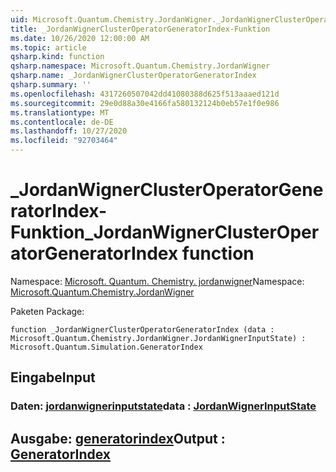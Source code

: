 ```yaml
---
uid: Microsoft.Quantum.Chemistry.JordanWigner._JordanWignerClusterOperatorGeneratorIndex
title: _JordanWignerClusterOperatorGeneratorIndex-Funktion
ms.date: 10/26/2020 12:00:00 AM
ms.topic: article
qsharp.kind: function
qsharp.namespace: Microsoft.Quantum.Chemistry.JordanWigner
qsharp.name: _JordanWignerClusterOperatorGeneratorIndex
qsharp.summary: ''
ms.openlocfilehash: 4317260507042dd41080388d625f513aaaed121d
ms.sourcegitcommit: 29e0d88a30e4166fa580132124b0eb57e1f0e986
ms.translationtype: MT
ms.contentlocale: de-DE
ms.lasthandoff: 10/27/2020
ms.locfileid: "92703464"
---
```

# <a name="_jordanwignerclusteroperatorgeneratorindex-function"></a><span data-ttu-id="00671-102">_JordanWignerClusterOperatorGeneratorIndex-Funktion</span><span class="sxs-lookup"><span data-stu-id="00671-102">_JordanWignerClusterOperatorGeneratorIndex function</span></span>

<span data-ttu-id="00671-103">Namespace: [Microsoft. Quantum. Chemistry. jordanwigner](xref:Microsoft.Quantum.Chemistry.JordanWigner)</span><span class="sxs-lookup"><span data-stu-id="00671-103">Namespace: [Microsoft.Quantum.Chemistry.JordanWigner](xref:Microsoft.Quantum.Chemistry.JordanWigner)</span></span>

<span data-ttu-id="00671-104">Paketen [](https://nuget.org/packages/)</span><span class="sxs-lookup"><span data-stu-id="00671-104">Package: [](https://nuget.org/packages/)</span></span>




```qsharp
function _JordanWignerClusterOperatorGeneratorIndex (data : Microsoft.Quantum.Chemistry.JordanWigner.JordanWignerInputState) : Microsoft.Quantum.Simulation.GeneratorIndex
```


## <a name="input"></a><span data-ttu-id="00671-105">Eingabe</span><span class="sxs-lookup"><span data-stu-id="00671-105">Input</span></span>

### <a name="data--jordanwignerinputstate"></a><span data-ttu-id="00671-106">Daten: [jordanwignerinputstate](xref:Microsoft.Quantum.Chemistry.JordanWigner.JordanWignerInputState)</span><span class="sxs-lookup"><span data-stu-id="00671-106">data : [JordanWignerInputState](xref:Microsoft.Quantum.Chemistry.JordanWigner.JordanWignerInputState)</span></span>





## <a name="output--generatorindex"></a><span data-ttu-id="00671-107">Ausgabe: [generatorindex](xref:Microsoft.Quantum.Simulation.GeneratorIndex)</span><span class="sxs-lookup"><span data-stu-id="00671-107">Output : [GeneratorIndex](xref:Microsoft.Quantum.Simulation.GeneratorIndex)</span></span>

